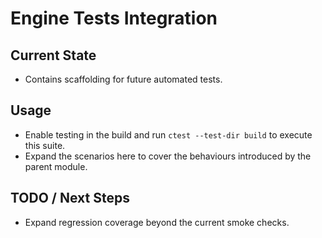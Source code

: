 # Engine Tests Integration

## Current State

- Contains scaffolding for future automated tests.

## Usage

- Enable testing in the build and run `ctest --test-dir build` to execute this suite.
- Expand the scenarios here to cover the behaviours introduced by the parent module.

## TODO / Next Steps

- Expand regression coverage beyond the current smoke checks.
